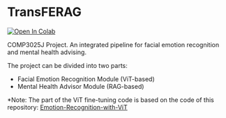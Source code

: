 # TransFERAG

[![Open In Colab](https://colab.research.google.com/assets/colab-badge.svg)](https://colab.research.google.com/github/peylix/TransFERAG/blob/main/transformer_fer.ipynb)

COMP3025J Project. An integrated pipeline for facial emotion recognition and mental health advising.

The project can be divided into two parts:

- Facial Emotion Recognition Module (ViT-based)
- Mental Health Advisor Module (RAG-based)

*Note: The part of the ViT fine-tuning code is based on the code of this repository:
[Emotion-Recognition-with-ViT](https://github.com/lwachowiak/Emotion-Recognition-with-ViT)
